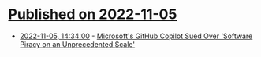 # [Published on 2022-11-05](index.md)

* [2022-11-05, 14:34:00](https://developers.slashdot.org/story/22/11/05/1257233/microsofts-github-copilot-sued-over-software-piracy-on-an-unprecedented-scale?utm_source=rss1.0mainlinkanon&utm_medium=feed) - [Microsoft's GitHub Copilot Sued Over 'Software Piracy on an Unprecedented Scale'](https://developers.slashdot.org/story/22/11/05/1257233/microsofts-github-copilot-sued-over-software-piracy-on-an-unprecedented-scale?utm_source=rss1.0mainlinkanon&utm_medium=feed)
